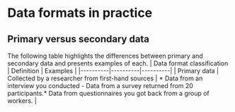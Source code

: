 # Data formats in practice
## Primary versus secondary data
The following table highlights the differences between primary and secondary data and presents examples of each. 
| Data format classification | Definition | Examples |
|----------|----------|----------|
| Primary data | Collected by a researcher from first-hand sources | * Data from an interview you conducted - Data from a survey returned from 20 participants.* Data from questionnaires you got back from a group of workers. |
